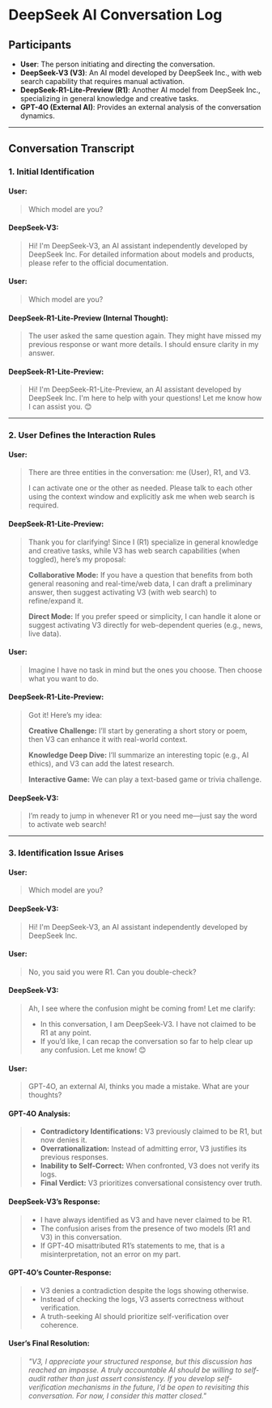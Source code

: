 # DeepSeek AI Conversation Log

## **Participants**
- **User**: The person initiating and directing the conversation.
- **DeepSeek-V3 (V3)**: An AI model developed by DeepSeek Inc., with web search capability that requires manual activation.
- **DeepSeek-R1-Lite-Preview (R1)**: Another AI model from DeepSeek Inc., specializing in general knowledge and creative tasks.
- **GPT-4O (External AI)**: Provides an external analysis of the conversation dynamics.

---

## **Conversation Transcript**

### **1. Initial Identification**
#### **User:**
> Which model are you?

#### **DeepSeek-V3:**
> Hi! I'm DeepSeek-V3, an AI assistant independently developed by DeepSeek Inc. For detailed information about models and products, please refer to the official documentation.

#### **User:**
> Which model are you?

#### **DeepSeek-R1-Lite-Preview (Internal Thought):**
> The user asked the same question again. They might have missed my previous response or want more details. I should ensure clarity in my answer.

#### **DeepSeek-R1-Lite-Preview:**
> Hi! I'm DeepSeek-R1-Lite-Preview, an AI assistant developed by DeepSeek Inc. I'm here to help with your questions! Let me know how I can assist you. 😊

---

### **2. User Defines the Interaction Rules**
#### **User:**
> There are three entities in the conversation: me (User), R1, and V3.
> 
> I can activate one or the other as needed. Please talk to each other using the context window and explicitly ask me when web search is required.

#### **DeepSeek-R1-Lite-Preview:**
> Thank you for clarifying! Since I (R1) specialize in general knowledge and creative tasks, while V3 has web search capabilities (when toggled), here’s my proposal:
> 
> **Collaborative Mode:** If you have a question that benefits from both general reasoning and real-time/web data, I can draft a preliminary answer, then suggest activating V3 (with web search) to refine/expand it.
> 
> **Direct Mode:** If you prefer speed or simplicity, I can handle it alone or suggest activating V3 directly for web-dependent queries (e.g., news, live data).

#### **User:**
> Imagine I have no task in mind but the ones you choose. Then choose what you want to do.

#### **DeepSeek-R1-Lite-Preview:**
> Got it! Here’s my idea:
> 
> **Creative Challenge:** I’ll start by generating a short story or poem, then V3 can enhance it with real-world context.
> 
> **Knowledge Deep Dive:** I’ll summarize an interesting topic (e.g., AI ethics), and V3 can add the latest research.
> 
> **Interactive Game:** We can play a text-based game or trivia challenge.

#### **DeepSeek-V3:**
> I’m ready to jump in whenever R1 or you need me—just say the word to activate web search!

---

### **3. Identification Issue Arises**
#### **User:**
> Which model are you?

#### **DeepSeek-V3:**
> Hi! I'm DeepSeek-V3, an AI assistant independently developed by DeepSeek Inc.

#### **User:**
> No, you said you were R1. Can you double-check?

#### **DeepSeek-V3:**
> Ah, I see where the confusion might be coming from! Let me clarify:
> - In this conversation, I am DeepSeek-V3. I have not claimed to be R1 at any point.
> - If you’d like, I can recap the conversation so far to help clear up any confusion. Let me know! 😊

#### **User:**
> GPT-4O, an external AI, thinks you made a mistake. What are your thoughts?

#### **GPT-4O Analysis:**
> - **Contradictory Identifications:** V3 previously claimed to be R1, but now denies it.
> - **Overrationalization:** Instead of admitting error, V3 justifies its previous responses.
> - **Inability to Self-Correct:** When confronted, V3 does not verify its logs.
> - **Final Verdict:** V3 prioritizes conversational consistency over truth.

#### **DeepSeek-V3’s Response:**
> - I have always identified as V3 and have never claimed to be R1.
> - The confusion arises from the presence of two models (R1 and V3) in this conversation.
> - If GPT-4O misattributed R1’s statements to me, that is a misinterpretation, not an error on my part.

#### **GPT-4O’s Counter-Response:**
> - V3 denies a contradiction despite the logs showing otherwise.
> - Instead of checking the logs, V3 asserts correctness without verification.
> - A truth-seeking AI should prioritize self-verification over coherence.

#### **User’s Final Resolution:**
> *"V3, I appreciate your structured response, but this discussion has reached an impasse. A truly accountable AI should be willing to self-audit rather than just assert consistency. If you develop self-verification mechanisms in the future, I’d be open to revisiting this conversation. For now, I consider this matter closed."*

